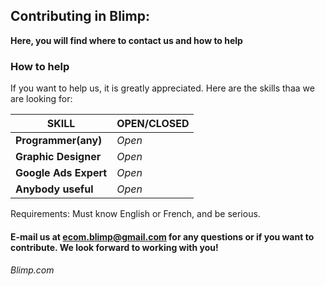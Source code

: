 ## Contributing in Blimp:

**Here, you will find where to contact us and how to help**

### How to help
If you want to help us, it is greatly appreciated.
Here are the skills thaa we are looking for:

SKILL|OPEN/CLOSED
------------ | -------------
**Programmer(any)**|*Open*
**Graphic Designer**|*Open*
**Google Ads Expert**| *Open*
**Anybody useful**|*Open*

Requirements: Must know English or French, and be serious.

#### E-mail us at ecom.blimp@gmail.com for any questions or if you want to contribute. We look forward to working with you!






###### Blimp.com 
